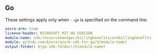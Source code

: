 ## Go

These settings apply only when `--go` is specified on the command line.

```yaml $(go) && $(track2)
azure-arm: true
license-header: MICROSOFT_MIT_NO_VERSION
module-name: sdk/resourcemanager/billingbenefits/armbillingbenefits
module: github.com/Azure/azure-sdk-for-go/$(module-name)
output-folder: $(go-sdk-folder)/$(module-name)
```
